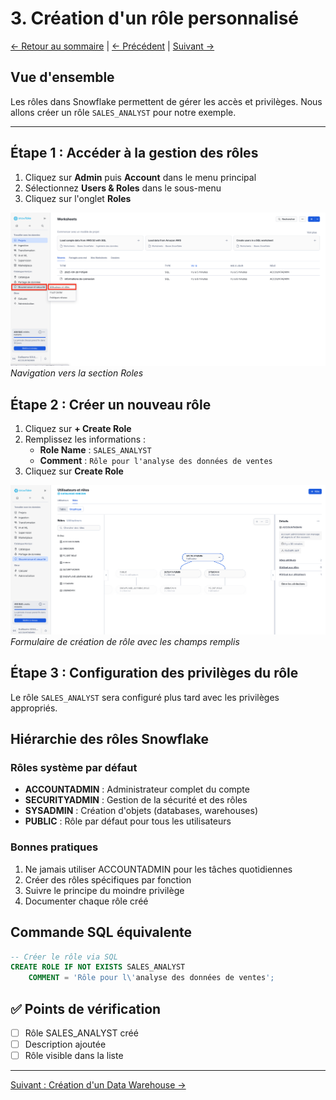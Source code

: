 # 3. Création d'un rôle personnalisé

[← Retour au sommaire](README.md) | [← Précédent](02-connexion.md) | [Suivant →](04-creation-warehouse.md)

## Vue d'ensemble
Les rôles dans Snowflake permettent de gérer les accès et privilèges. Nous allons créer un rôle `SALES_ANALYST` pour notre exemple.

---

## Étape 1 : Accéder à la gestion des rôles
1. Cliquez sur **Admin** puis **Account** dans le menu principal
2. Sélectionnez **Users & Roles** dans le sous-menu
3. Cliquez sur l'onglet **Roles**

![Navigation Roles](images/11-roles-navigation.png)
*Navigation vers la section Roles*

## Étape 2 : Créer un nouveau rôle
1. Cliquez sur **+ Create Role**
2. Remplissez les informations :
   - **Role Name** : `SALES_ANALYST`
   - **Comment** : `Rôle pour l'analyse des données de ventes`
3. Cliquez sur **Create Role**

![Création rôle](images/12-role-creation-form.png)
*Formulaire de création de rôle avec les champs remplis*

## Étape 3 : Configuration des privilèges du rôle
Le rôle `SALES_ANALYST` sera configuré plus tard avec les privilèges appropriés.

## Hiérarchie des rôles Snowflake

### Rôles système par défaut
- **ACCOUNTADMIN** : Administrateur complet du compte
- **SECURITYADMIN** : Gestion de la sécurité et des rôles
- **SYSADMIN** : Création d'objets (databases, warehouses)
- **PUBLIC** : Rôle par défaut pour tous les utilisateurs

### Bonnes pratiques
1. Ne jamais utiliser ACCOUNTADMIN pour les tâches quotidiennes
2. Créer des rôles spécifiques par fonction
3. Suivre le principe du moindre privilège
4. Documenter chaque rôle créé

## Commande SQL équivalente
```sql
-- Créer le rôle via SQL
CREATE ROLE IF NOT EXISTS SALES_ANALYST
    COMMENT = 'Rôle pour l\'analyse des données de ventes';
```

## ✅ Points de vérification
- [ ] Rôle SALES_ANALYST créé
- [ ] Description ajoutée
- [ ] Rôle visible dans la liste

---

[Suivant : Création d'un Data Warehouse →](04-creation-warehouse.md)